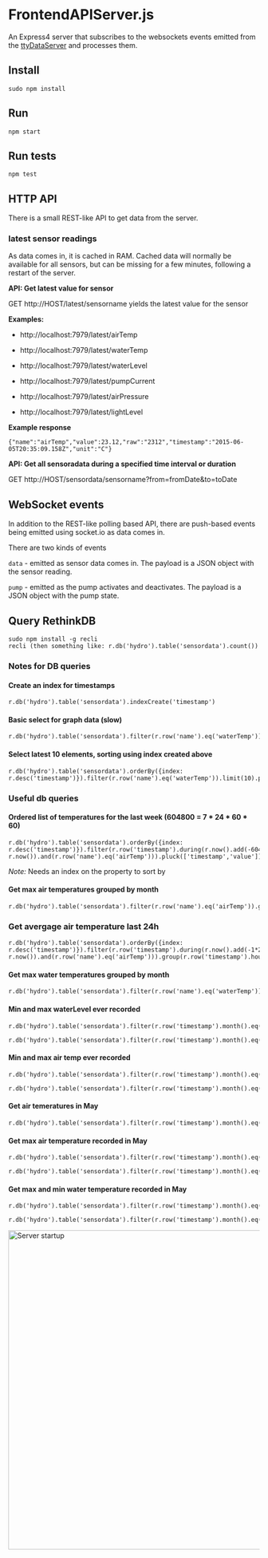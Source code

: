 # FrontendAPIServer.js
An Express4 server that subscribes to the websockets events emitted from the [ttyDataServer](https://github.com/aweijnitz/hydrobalcony/tree/master/RaspberryPi/ttyDataServer.js) and processes them.


## Install
	sudo npm install
## Run
	npm start
## Run tests
	npm test

## HTTP API
There is a small REST-like API to get data from the server.

### latest sensor readings
As data comes in, it is cached in RAM. Cached data will normally be available for all sensors, 
but can be missing for a few minutes, following a restart of the server. 

**API: Get latest value for sensor**

GET http://HOST/latest/sensorname yields the latest value for the sensor 

**Examples:**

- http://localhost:7979/latest/airTemp

- http://localhost:7979/latest/waterTemp

- http://localhost:7979/latest/waterLevel

- http://localhost:7979/latest/pumpCurrent

- http://localhost:7979/latest/airPressure

- http://localhost:7979/latest/lightLevel

**Example response**

```{"name":"airTemp","value":23.12,"raw":"2312","timestamp":"2015-06-05T20:35:09.158Z","unit":"C"}```

**API: Get all sensoradata during a specified time interval or duration**

GET http://HOST/sensordata/sensorname?from=fromDate&to=toDate


## WebSocket events
In addition to the REST-like polling based API, there are push-based events being emitted using socket.io
as data comes in.

There are two kinds of events

```data``` - emitted as sensor data comes in. The payload is a JSON object with the sensor reading.
 
```pump``` - emitted as the pump activates and deactivates. The payload is a JSON object with the pump state.
 


## Query RethinkDB
	sudo npm install -g recli
	recli (then something like: r.db('hydro').table('sensordata').count())
	
### Notes for DB queries

#### Create an index for timestamps

    r.db('hydro').table('sensordata').indexCreate('timestamp')

#### Basic select for graph data (slow)

    r.db('hydro').table('sensordata').filter(r.row('name').eq('waterTemp')).orderBy('timestamp').limit(10).pluck('name','timestamp','value')

#### Select latest 10 elements, sorting using index created above

    r.db('hydro').table('sensordata').orderBy({index: r.desc('timestamp')}).filter(r.row('name').eq('waterTemp')).limit(10).pluck('timestamp','value')

### Useful db queries

#### Ordered list of temperatures for the last week (604800 = 7 * 24 * 60 * 60)
    r.db('hydro').table('sensordata').orderBy({index: r.desc('timestamp')}).filter(r.row('timestamp').during(r.now().add(-604800), r.now()).and(r.row('name').eq('airTemp'))).pluck(['timestamp','value'])

*Note:* Needs an index on the property to sort by

#### Get max air temperatures grouped by month
    r.db('hydro').table('sensordata').filter(r.row('name').eq('airTemp')).group(r.row('timestamp').month()).max('value').pluck(['timestamp','value'])

### Get avergage air temperature last 24h

    r.db('hydro').table('sensordata').orderBy({index: r.desc('timestamp')}).filter(r.row('timestamp').during(r.now().add(-1*24*60*60), r.now()).and(r.row('name').eq('airTemp'))).group(r.row('timestamp').hours()).avg('value')

#### Get max water temperatures grouped by month
    r.db('hydro').table('sensordata').filter(r.row('name').eq('waterTemp')).group(r.row('timestamp').month()).max('value').pluck(['timestamp','value'])

#### Min and max waterLevel ever recorded
    r.db('hydro').table('sensordata').filter(r.row('timestamp').month().eq(5).and(r.row('name').eq('waterLevel'))).min('value').pluck(['timestamp','value'])

    r.db('hydro').table('sensordata').filter(r.row('timestamp').month().eq(5).and(r.row('name').eq('waterLevel'))).max('value').pluck(['timestamp','value'])

#### Min and max air temp ever recorded
    r.db('hydro').table('sensordata').filter(r.row('timestamp').month().eq(5).and(r.row('name').eq('airTemp'))).min('value').pluck(['timestamp','value'])

    r.db('hydro').table('sensordata').filter(r.row('timestamp').month().eq(5).and(r.row('name').eq('airTemp'))).max('value').pluck(['timestamp','value'])

#### Get air temeratures in May
    r.db('hydro').table('sensordata').filter(r.row('timestamp').month().eq(5).and(r.row('name').eq('airTemp'))).pluck(['timestamp','value'])

#### Get max air temperature recorded in May
    r.db('hydro').table('sensordata').filter(r.row('timestamp').month().eq(5).and(r.row('name').eq('airTemp'))).max('value').pluck(['timestamp','value'])

    r.db('hydro').table('sensordata').filter(r.row('timestamp').month().eq(5).and(r.row('name').eq('airTemp'))).min('value').pluck(['timestamp','value'])


#### Get max and min water temperature recorded in May
    r.db('hydro').table('sensordata').filter(r.row('timestamp').month().eq(5).and(r.row('name').eq('waterTemp'))).max('value').pluck(['timestamp','value'])

    r.db('hydro').table('sensordata').filter(r.row('timestamp').month().eq(5).and(r.row('name').eq('waterTemp'))).min('value').pluck(['timestamp','value'])


	
<img src="http://mildly-interesting.info/images/startShutown.png" alt="Server startup" style="width:640px;">	
	
